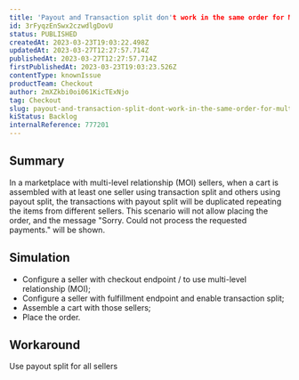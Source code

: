 ```yaml
---
title: 'Payout and Transaction split don't work in the same order for Multilevel Omnichannel Inventory'
id: 3rFyqzEnSwx2czwdlgDovU
status: PUBLISHED
createdAt: 2023-03-23T19:03:22.498Z
updatedAt: 2023-03-27T12:27:57.714Z
publishedAt: 2023-03-27T12:27:57.714Z
firstPublishedAt: 2023-03-23T19:03:23.526Z
contentType: knownIssue
productTeam: Checkout
author: 2mXZkbi0oi061KicTExNjo
tag: Checkout
slug: payout-and-transaction-split-dont-work-in-the-same-order-for-multilevel-omnichannel-inventory
kiStatus: Backlog
internalReference: 777201
---
```


## Summary


In a marketplace with multi-level relationship (MOI) sellers, when a cart is assembled with at least one seller using transaction split and others using payout split, the transactions with payout split will be duplicated repeating the items from different sellers. This scenario will not allow placing the order, and the message "Sorry. Could not process the requested payments." will be shown.


##

## Simulation



- Configure a seller with checkout endpoint / to use multi-level relationship (MOI);
- Configure a seller with fulfillment endpoint and enable transaction split;
- Assemble a cart with those sellers;
- Place the order.


##

## Workaround


Use payout split for all sellers



